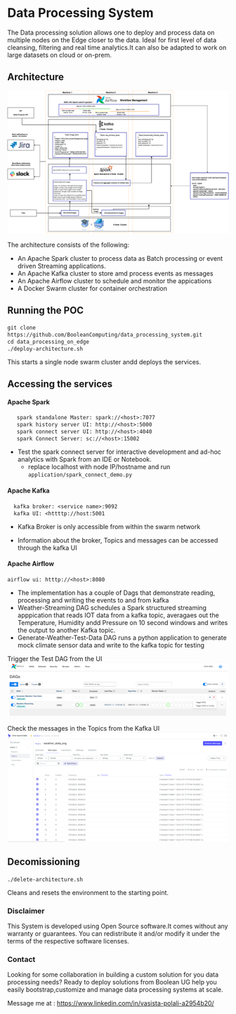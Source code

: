 # Data Processing System

The Data processing solution allows one to deploy and process data on multiple nodes on the Edge closer to the data.
Ideal for first level of data cleansing, filtering and real time analytics.It can also be adapted to work on large datasets on cloud or on-prem.
 
 
## Architecture


![Arch Image](architecture_images/Architecture.png)

The architecture consists of the following:
* An Apache Spark cluster to process data as Batch processing or event driven Streaming applications.
* An Apache Kafka cluster  to store amd process events as messages
* An Apache Airflow cluster to schedule and monitor the appications
* A Docker Swarm cluster for container orchestration

## Running the POC

```
git clone https://github.com/BooleanComputing/data_processing_system.git
cd data_processing_on_edge
./deploy-architecture.sh
```
This starts a single node swarm cluster andd deploys the services.

## Accessing the services

#### Apache Spark
```
   spark standalone Master: spark://<host>:7077
   spark history server UI: http://<host>:5000
   spark connect server UI: http://<host>:4040
   spark Connect Server: sc://<host>:15002
   ```
 * Test the spark connect server for interactive development and ad-hoc analytics with Spark from an IDE or Notebook.
    * replace  localhost with node IP/hostname and run `application/spark_connect_demo.py` 
#### Apache Kafka
   ```
     kafka broker: <service name>:9092
     kafka UI: <httttp://host:5001
   ```
* Kafka Broker is only accessible from within the swarm network

* Information about the broker, Topics and messages can be accessed through the kafka UI

#### Apache Airflow
   
   ```
   airflow ui: htttp://<host>:8080
   ``` 
* The implementation has a couple of Dags that demonstrate reading, processing and writing the events to and from kafka
* Weather-Streaming DAG schedules a Spark structured streaming apppication that reads IOT data from a kafka topic, averagaes out the Temperature, Humidity andd Pressure on 10 second windows and writes the output to another Kafka topic.
* Generate-Weather-Test-Data DAG runs a python application to generate  mock climate sensor data and write to the kafka topic for testing
 
 Trigger the Test DAG from the UI
 ![Arch Image](architecture_images/Airflow.png)
 
 Check the messages in the Topics from the Kafka UI
 ![Arch Image](architecture_images/KafkaUI.png)


## Decomissioning

`./delete-architecture.sh`
 
  Cleans and resets the environment to the starting point.


### Disclaimer
This System is developed using Open Source software.It comes without any warranty or guarantees. You can redistribute it
and/or modify it under the terms of the respective software licenses.

### Contact
Looking for some collaboration in building a custom solution for you data processing needs? Ready to deploy solutions from Boolean UG help you easily bootstrap,customize and manage data processing systems at scale.

Message me at : https://www.linkedin.com/in/vasista-polali-a2954b20/
 